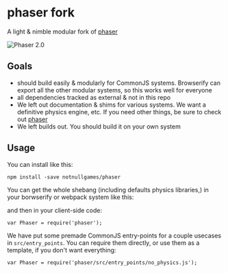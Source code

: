 # phaser fork

A light & nimble modular fork of [phaser](https://github.com/photonstorm/phaser/)

![Phaser 2.0](http://www.phaser.io/images/phaser2-github.png)

## Goals

* should build easily & modularly for CommonJS systems. Browserify can export all the other modular systems, so this works well for everyone
* all dependencies tracked as external & not in this repo
* We left out documentation & shims for various systems. We want a definitive physics engine, etc. If you need other things, be sure to check out [phaser](https://github.com/photonstorm/phaser/)
* We left builds out. You should build it on your own system

## Usage

You can install like this:

    npm install -save notnullgames/phaser

You can get the whole shebang (including defaults physics libraries,) in your borwserify or webpack system like this:

and then in your client-side code:
    
    var Phaser = require('phaser');

We have put some premade CommonJS entry-points for a couple usecases in `src/entry_points`. You can require them directly, or use them as a template, if you don't want everything:

    var Phaser = require('phaser/src/entry_points/no_physics.js');
